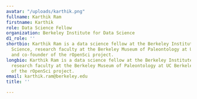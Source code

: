 ```yaml
---
avatar: "/uploads/karthik.png"
fullname: Karthik Ram
firstname: Karthik
role: Data Science Fellow
organization: Berkeley Institute for Data Science
d1_role: ''
shortbio: Karthik Ram is a data science fellow at the Berkeley Institute for Data
  Science, research faculty at the Berkeley Museum of Paleontology at UC Berkeley
  and co-founder of the rOpenSci project.
longbio: Karthik Ram is a data science fellow at the Berkeley Institute for Data Science,
  research faculty at the Berkeley Museum of Paleontology at UC Berkeley and co-founder
  of the rOpenSci project.
email: karthik.ram@berkeley.edu
title: ''

---
```

